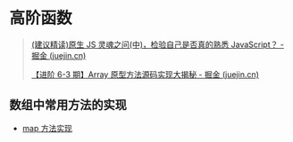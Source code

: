 # 高阶函数

> [(建议精读)原生 JS 灵魂之问(中)，检验自己是否真的熟悉 JavaScript？ - 掘金 (juejin.cn)](https://juejin.cn/post/6844903986479251464)
>
> [【进阶 6-3 期】Array 原型方法源码实现大揭秘 - 掘金 (juejin.cn)](https://juejin.cn/post/6844903938890661896)

## 数组中常用方法的实现

- [map 方法实现](./数组中常用方法的实现/map)
